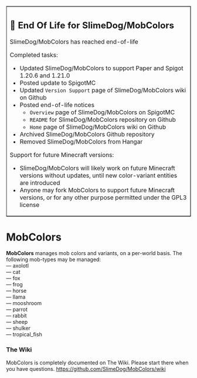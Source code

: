 <table border=1><tr><td>
<h2>🛑 End Of Life for SlimeDog/MobColors</h2>

SlimeDog/MobColors has reached end-of-life

Completed tasks:
- Updated SlimeDog/MobColors to support Paper and Spigot 1.20.6 and 1.21.0
- Posted update to SpigotMC
- Updated `Version Support` page of SlimeDog/MobColors wiki on Github
- Posted end-of-life notices
  - `Overview` page of SlimeDog/MobColors on SpigotMC
  - `README` for SlimeDog/MobColors repository on Github
  - `Home` page of SlimeDog/MobColors wiki on Github
- Archived SlimeDog/MobColors Github repository
- Removed SlimeDog/MobColors from Hangar

Support for future Minecraft versions:
- SlimeDog/MobColors will likely work on future Minecraft versions without updates, until new color-variant entities are introduced
- Anyone may fork MobColors to support future Minecraft versions, or for any other purpose permitted under the GPL3 license
</td></tr></table>

# MobColors

**MobColors** manages mob colors and variants, on a per-world basis. The following mob-types may be managed:<br>
&mdash; axolotl<br>
&mdash; cat<br>
&mdash; fox<br>
&mdash; frog<br>
&mdash; horse<br>
&mdash; llama<br>
&mdash; mooshroom<br>
&mdash; parrot<br>
&mdash; rabbit<br>
&mdash; sheep<br>
&mdash; shulker<br>
&mdash; tropical_fish<br>

### The Wiki

MobColors is completely documented on The Wiki. Please start there when you have questions. https://github.com/SlimeDog/MobColors/wiki
